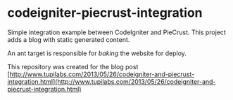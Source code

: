 codeigniter-piecrust-integration
================================

Simple integration example between CodeIgniter and PieCrust. This 
project adds a blog with static generated content.

An ant target is responsible for *baking* the website for deploy.

This repository was created for the blog post 
[http://www.tupilabs.com/2013/05/26/codeigniter-and-piecrust-integration.html](http://www.tupilabs.com/2013/05/26/codeigniter-and-piecrust-integration.html)

